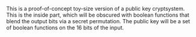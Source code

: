 This is a proof-of-concept toy-size version of a public key cryptsystem. This is the inside part, which will be obscured with boolean functions that blend the output bits via a secret permutation. The public key will be a set of boolean functions on the 16 bits of the input. 
